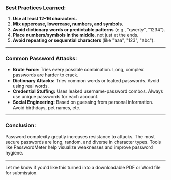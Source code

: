 ### **Best Practices Learned:**

1. **Use at least 12–16 characters.**
2. **Mix uppercase, lowercase, numbers, and symbols.**
3. **Avoid dictionary words or predictable patterns** (e.g., "qwerty", "1234").
4. **Place numbers/symbols in the middle**, not just at the ends.
5. **Avoid repeating or sequential characters** (like "aaa", "123", "abc").

---

### **Common Password Attacks:**

* **Brute Force:** Tries every possible combination. Long, complex passwords are harder to crack.
* **Dictionary Attacks:** Tries common words or leaked passwords. Avoid using real words.
* **Credential Stuffing:** Uses leaked username-password combos. Always use unique passwords for each account.
* **Social Engineering:** Based on guessing from personal information. Avoid birthdays, pet names, etc.

---

### **Conclusion:**

Password complexity greatly increases resistance to attacks. The most secure passwords are long, random, and diverse in character types. Tools like PasswordMeter help visualize weaknesses and improve password hygiene.

---

Let me know if you'd like this turned into a downloadable PDF or Word file for submission.
